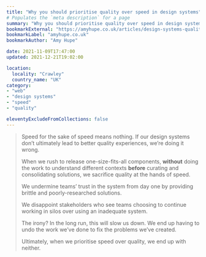 ```yaml
---
title: "Why you should prioritise quality over speed in design systems"
# Populates the `meta description` for a page
summary: "Why you should prioritise quality over speed in design systems."
bookmarkExternal: "https://amyhupe.co.uk/articles/design-systems-quality-over-speed/"
bookmarkLabel: "amyhupe.co.uk"
bookmarkAuthor: "Amy Hupe"

date: 2021-11-09T17:47:00
updated: 2021-12-21T19:02:00

location:
  locality: "Crawley"
  country_name: "UK"
category:
- "web"
- "design systems"
- "speed"
- "quality"

eleventyExcludeFromCollections: false
---
```


> Speed for the sake of speed means nothing. If our design systems don’t ultimately lead to better quality experiences, we’re doing it wrong.
>
> When we rush to release one-size-fits-all components, **without** doing the work to understand different contexts **before** curating and consolidating solutions, we sacrifice quality at the hands of speed.
>
> We undermine teams’ trust in the system from day one by providing brittle and poorly-researched solutions.
>
> We disappoint stakeholders who see teams choosing to continue working in silos over using an inadequate system.
>
> The irony? In the long run, this will slow us down. We end up having to undo the work we’ve done to fix the problems we’ve created.
>
> Ultimately, when we prioritise speed over quality, we end up with neither.
